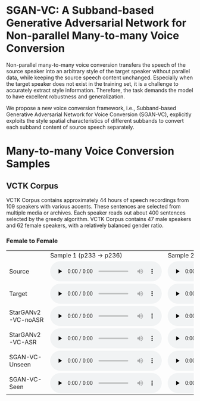 # SGAN-VC: A Subband-based Generative Adversarial Network for Non-parallel Many-to-many Voice Conversion

<!-- You can use the [editor on GitHub](https://github.com/anonymousSGANVC/SGAN-VC.github.io/edit/gh-pages/index.md) to maintain and preview the content for your website in Markdown files. -->

Non-parallel many-to-many voice conversion transfers the speech of the source speaker into an arbitrary style of the target speaker without parallel data, while keeping the source speech content unchanged. Especially when the target speaker does not exist in the training set, it is a challenge to accurately extract style information. Therefore, the task demands the model to have excellent robustness and generalization.

We propose a new voice conversion framework, i.e., Subband-based Generative Adversarial Network for Voice Conversion (SGAN-VC), explicitly exploits the style spatial characteristics of different subbands to convert each subband content of source speech separately. 



# Many-to-many Voice Conversion Samples

## VCTK Corpus
VCTK Corpus contains approximately 44 hours of speech recordings from 109 speakers with various accents. These sentences are selected from multiple media or archives. Each speaker reads out about 400 sentences selected by the greedy algorithm. VCTK Corpus contains 47 male speakers and 62 female speakers, with a relatively balanced gender ratio.

### Female to Female
<table>
    <tr>
    	<td></td>
    	<td> Sample 1 (p233 → p236) </td>
    	<td> Sample 2 (p239 → p244) </td>
    </tr>
    <tr>
    	<td>Source</td>
    	<td><audio id="audio" controls="" preload="none">
      		<source id="wav" src="https://github.com/anonymousSGANVC/SGAN-VC/raw/gh-pages/samples/p233_316_mic1_to_p236_298_mic2/source_p233_316_mic1.wav">
		</audio>
		</td>
    	<td><audio id="audio" controls="" preload="none">
      		<source id="wav" src="https://github.com/anonymousSGANVC/SGAN-VC/raw/gh-pages/samples/p239_455_mic2_to_p244_400_mic1/source_p239_455_mic2.wav">
		</audio>
	    </td>
    </tr>
    <tr>
    	<td>Target</td>
    	<td><audio id="audio" controls="" preload="none">
      		<source id="wav" src="https://github.com/anonymousSGANVC/SGAN-VC/raw/gh-pages/samples/p233_316_mic1_to_p236_298_mic2/target_p236_298_mic2.wav">
		</audio>
	 	</td>
    	<td><audio id="audio" controls="" preload="none">
      		<source id="wav" src="https://github.com/anonymousSGANVC/SGAN-VC/raw/gh-pages/samples/p239_455_mic2_to_p244_400_mic1/target_p244_400_mic1.wav">
		</audio>
	    </td>
    </tr>
    <tr>
    	<td>StarGANv2-VC-noASR</td>
    	<td><audio id="audio" controls="" preload="none">
      		<source id="wav" src="https://github.com/anonymousSGANVC/SGAN-VC/raw/gh-pages/samples/p233_316_mic1_to_p236_298_mic2/starganv2-vc-noasr_p233_316_mic1_to_p236_298_mic2.wav">
		</audio>
	    </td>
    	<td><audio id="audio" controls="" preload="none">
      		<source id="wav" src="https://github.com/anonymousSGANVC/SGAN-VC/raw/gh-pages/samples/p239_455_mic2_to_p244_400_mic1/starganv2-vc-noasr_p239_455_mic2_to_p244_400_mic1.wav">
	    </td>
    </tr>
    <tr>
    	<td>StarGANv2-VC-ASR</td>
    	<td><audio id="audio" controls="" preload="none">
      		<source id="wav" src="https://github.com/anonymousSGANVC/SGAN-VC/raw/gh-pages/samples/p233_316_mic1_to_p236_298_mic2/starganv2-vc-asr_p233_316_mic1_to_p236_298_mic2.wav">
		</audio>
	    </td>
    	<td><audio id="audio" controls="" preload="none">
      		<source id="wav" src="https://github.com/anonymousSGANVC/SGAN-VC/raw/gh-pages/samples/p239_455_mic2_to_p244_400_mic1/starganv2-vc-asr_p239_455_mic2_to_p244_400_mic1.wav">
	    </td>
    </tr>
	<tr>
    	<td>SGAN-VC-Unseen</td>
    	<td><audio id="audio" controls="" preload="none">
      		<source id="wav" src="https://github.com/anonymousSGANVC/SGAN-VC/raw/gh-pages/samples/p233_316_mic1_to_p236_298_mic2/sganvc_unseen_p233_316_mic1_to_p236_298_mic2.wav">
		</audio>
	    </td>
    	<td><audio id="audio" controls="" preload="none">
      		<source id="wav" src="https://github.com/anonymousSGANVC/SGAN-VC/raw/gh-pages/samples/p239_455_mic2_to_p244_400_mic1/sganvc_unseen_p239_455_mic2_to_p244_400_mic1.wav">
	    </td>
    </tr>
	<tr>
    	<td>SGAN-VC-Seen</td>
    	<td><audio id="audio" controls="" preload="none">
      		<source id="wav" src="https://github.com/anonymousSGANVC/SGAN-VC/raw/gh-pages/samples/p233_316_mic1_to_p236_298_mic2/sganvc_seen_p233_316_mic1_to_p236_298_mic2.wav">
		</audio>
	    </td>
    	<td><audio id="audio" controls="" preload="none">
      		<source id="wav" src="https://github.com/anonymousSGANVC/SGAN-VC/raw/gh-pages/samples/p239_455_mic2_to_p244_400_mic1/sganvc_seen_p239_455_mic2_to_p244_400_mic1.wav">
	    </td>
    </tr>
</table>
